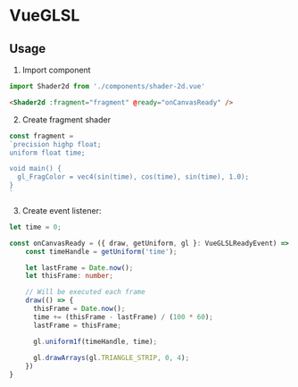 # VueGLSL

## Usage

1. Import component 

```ts
import Shader2d from './components/shader-2d.vue'
```

```html
<Shader2d :fragment="fragment" @ready="onCanvasReady" />
```

2. Create fragment shader 
```ts
const fragment = 
`precision highp float;
uniform float time;

void main() {
  gl_FragColor = vec4(sin(time), cos(time), sin(time), 1.0);
}
`
```
3. Create event listener:

```ts
let time = 0;

const onCanvasReady = ({ draw, getUniform, gl }: VueGLSLReadyEvent) => {
    const timeHandle = getUniform('time');

    let lastFrame = Date.now();
    let thisFrame: number;

    // Will be executed each frame
    draw(() => {
      thisFrame = Date.now();
      time += (thisFrame - lastFrame) / (100 * 60);	
      lastFrame = thisFrame;

      gl.uniform1f(timeHandle, time);
  
      gl.drawArrays(gl.TRIANGLE_STRIP, 0, 4);
    })
}
```